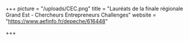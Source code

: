 +++
picture = "/uploads/CEC.png"
title = "Lauréats de la finale régionale Grand Est - Chercheurs Entrepreneurs Challenges"
website = "https://www.aefinfo.fr/depeche/616448"

+++
